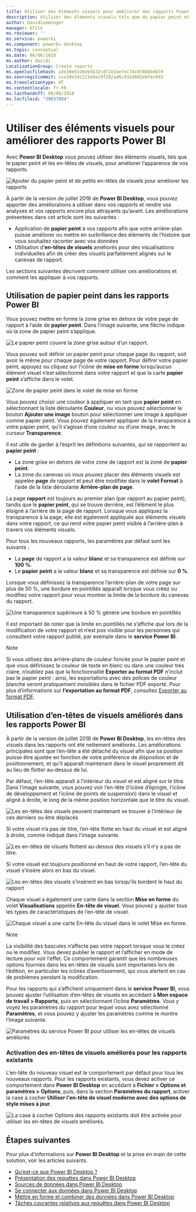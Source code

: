 ```yaml
---
title: Utiliser des éléments visuels pour améliorer des rapports Power BI
description: Utiliser des éléments visuels tels que du papier peint et des en-têtes de visuels pour améliorer des rapports
author: davidiseminger
manager: kfile
ms.reviewer: ''
ms.service: powerbi
ms.component: powerbi-desktop
ms.topic: conceptual
ms.date: 08/06/2018
ms.author: davidi
LocalizationGroup: Create reports
ms.openlocfilehash: a3e39e6326eb5b32cd72e2aefec74c07804b4639
ms.sourcegitcommit: cce10e14c111e8a19f282ad6c032d802ebfec943
ms.translationtype: HT
ms.contentlocale: fr-FR
ms.lasthandoff: 08/08/2018
ms.locfileid: "39657894"
---
```

# <a name="use-visual-elements-to-enhance-power-bi-reports"></a>Utiliser des éléments visuels pour améliorer des rapports Power BI

Avec **Power BI Desktop** vous pouvez utiliser des éléments visuels, tels que le papier peint et les en-têtes de visuels, pour améliorer l’apparence de vos rapports.

![Ajouter du papier peint et de petits en-têtes de visuels pour améliorer les rapports](media/desktop-visual-elements-for-reports/visual-elements-for-reports_01.png)

À partir de la version de juillet 2018 de **Power BI Desktop**, vous pouvez apporter des améliorations à utiliser dans vos rapports et rendre vos analyses et vos rapports encore plus attrayants qu’avant. Les améliorations présentées dans cet article sont les suivantes : 

* Application de **papier peint** à vos rapports afin que votre arrière-plan puisse améliorer ou mettre en surbrillance des éléments de l’histoire que vous souhaitez raconter avec vos données
* Utilisation d’**en-têtes de visuels** améliorés pour des visualisations individuelles afin de créer des visuels parfaitement alignés sur le canevas de rapport. 

Les sections suivantes décrivent comment utiliser ces améliorations et comment les appliquer à vos rapports.

## <a name="using-wallpaper-in-power-bi-reports"></a>Utilisation de papier peint dans les rapports Power BI

Vous pouvez mettre en forme la zone grise en dehors de votre page de rapport à l’aide de **papier peint**. Dans l’image suivante, une flèche indique où la zone de papier peint s’applique. 

![Le papier peint couvre la zone grise autour d’un rapport.](media/desktop-visual-elements-for-reports/visual-elements-for-reports_02.png)

Vous pouvez soit définir un papier peint pour chaque page du rapport, soit avoir le même pour chaque page de votre rapport. Pour définir votre papier peint, appuyez ou cliquez sur l’icône de **mise en forme** lorsqu’aucun élément visuel n’est sélectionné dans votre rapport et que la carte **papier peint** s’affiche dans le volet.

![Zone de papier peint dans le volet de mise en forme](media/desktop-visual-elements-for-reports/visual-elements-for-reports_03.png)

Vous pouvez choisir une couleur à appliquer en tant que **papier peint** en sélectionnant la liste déroulante **Couleur**, ou vous pouvez sélectionner le bouton **Ajouter une image** bouton pour sélectionner une image à appliquer comme papier peint. Vous pouvez également appliquer de la transparence à votre papier peint, qu’il s’agisse d’une couleur ou d’une image, avec le curseur **Transparence**.

Il est utile de garder à l’esprit les définitions suivantes, qui se rapportent au **papier peint** :

* La zone grise en dehors de votre zone de rapport est la zone de **papier peint**.
* La zone du canevas où vous pouvez placer des éléments visuels est appelée **page** de rapport et peut être modifiée dans le **volet Format** à l’aide de la liste déroulante **Arrière-plan de page**.

La page **rapport** est toujours au premier plan (par rapport au papier peint), tandis que le **papier peint**, qui se trouve derrière, est l’élément le plus éloigné à l’arrière de la page de rapport. Lorsque vous appliquez la transparence à la page, elle est également appliquée aux éléments visuels dans votre rapport, ce qui rend votre papier peint visible à l’arrière-plan à travers vos éléments visuels.

Pour tous les nouveaux rapports, les paramètres par défaut sont les suivants :

* La **page** de rapport a la valeur **blanc** et sa transparence est définie sur **100 %**.
* Le **papier peint** a la valeur **blanc** et sa transparence est définie sur **0 %**.

Lorsque vous définissez la transparence l’arrière-plan de votre page sur plus de 50 %, une bordure en pointillés apparaît lorsque vous créez ou modifiez votre rapport pour vous montrer la limite de la bordure du canevas du rapport. 

![Une transparence supérieure à 50 % génère une bordure en pointillés](media/desktop-visual-elements-for-reports/visual-elements-for-reports_04.png)

Il est important de noter que la limite en pointillés ne s’affiche *que* lors de la modification de votre rapport et n’est *pas* visible pour les personnes qui consultent votre rapport publié, par exemple dans le **service Power BI**.

> [!NOTE]
> Si vous utilisez des arrière-plans de couleur foncée pour le papier peint et que vous définissez la couleur de texte en blanc ou dans une couleur très claire, n’oubliez pas que la fonctionnalité **Exporter au format PDF** n’inclut pas le papier peint : ainsi, les exportations avec des polices de couleur blanche seront pratiquement invisibles dans le fichier PDF exporté. Pour plus d’informations sur **l’exportation au format PDF**, consultez [Exporter au format PDF](desktop-export-to-pdf.md).


## <a name="using-improved-visual-headers-in-power-bi-reports"></a>Utilisation d’en-têtes de visuels améliorés dans les rapports Power BI

À partir de la version de juillet 2018 de **Power BI Desktop**, les en-têtes des visuels dans les rapports ont été nettement améliorés. Les améliorations principales sont que l’en-tête a été détaché du visuel afin que sa position puisse être ajustée en fonction de votre préférence de disposition et de positionnement, et qu’il apparaît maintenant dans le visuel proprement dit au lieu de flotter au-dessus de lui. 

Par défaut, l’en-tête apparaît à l’intérieur du visuel et est aligné sur le titre. Dans l’image suivante, vous pouvez voir l’en-tête (l’icône d’épingle, l’icône de développement et l’icône de points de suspension) dans le visuel et aligné à droite, le long de la même position horizontale que le titre du visuel.

![Les en-têtes des visuels peuvent maintenant se trouver à l’intérieur de ces derniers ou être déplacés](media/desktop-visual-elements-for-reports/visual-elements-for-reports_05.png)

Si votre visuel n’a pas de titre, l’en-tête flotte en haut du visuel et est aligné à droite, comme indiqué dans l’image suivante. 

![Les en-têtes de visuels flottent au-dessus des visuels s’il n’y a pas de titre.](media/desktop-visual-elements-for-reports/visual-elements-for-reports_07.png)

Si votre visuel est toujours positionné en haut de votre rapport, l’en-tête du visuel s’insère alors en bas du visuel. 

![Les en-têtes des visuels s’insèrent en bas lorsqu’ils bordent le haut du rapport](media/desktop-visual-elements-for-reports/visual-elements-for-reports_08.png)

Chaque visuel a également une carte dans la section **Mise en forme** du volet **Visualisations** appelée **En-tête de visuel**. Vous pouvez y ajuster tous les types de caractéristiques de l’en-tête de visuel.

![Chaque visuel a une carte En-tête du visuel dans le volet Mise en forme.](media/desktop-visual-elements-for-reports/visual-elements-for-reports_09.png)

> [!NOTE]
> La visibilité des bascules n’affecte pas votre rapport lorsque vous le créez ou le modifiez. Vous devez publier le rapport et l’afficher en mode de lecture pour voir l’effet. Ce comportement garantit que les nombreuses options fournies dans les en-têtes de visuels sont importantes lors de l’édition, en particulier les icônes d’avertissement, qui vous alertent en cas de problèmes pendant la modification.

Pour les rapports qui s’affichent uniquement dans le **service Power BI**, vous pouvez ajuster l’utilisation d’en-têtes de visuels en accédant à **Mon espace de travail > Rapports**, puis en sélectionnant l’icône **Paramètres**. Vous y voyez les paramètres du rapport pour lequel vous avez sélectionné **Paramètres**, et vous pouvez y ajuster les paramètres comme le montre l’image suivante.

![Paramètres du service Power BI pour utiliser les en-têtes de visuels améliorés](media/desktop-visual-elements-for-reports/visual-elements-for-reports_10.png)

### <a name="enabling-improved-visual-headers-for-existing-reports"></a>Activation des en-têtes de visuels améliorés pour les rapports existants

L’en-tête du nouveau visuel est le comportement par défaut pour tous les nouveaux rapports. Pour les rapports existants, vous devez activer ce comportement dans **Power BI Desktop** en accédant à **Fichier > Options et paramètres > Options**, puis, dans la section **Paramètres du rapport**, activer la case à cocher **Utiliser l'en-tête de visuel moderne avec des options de style mises à jour**.

![La case à cocher Options des rapports existants doit être activée pour utiliser les en-têtes de visuels améliorés.](media/desktop-visual-elements-for-reports/visual-elements-for-reports_06.png)


## <a name="next-steps"></a>Étapes suivantes
Pour plus d’informations sur **Power BI Desktop** et la prise en main de cette solution, voir les articles suivants.

* [Qu’est-ce que Power BI Desktop ?](desktop-what-is-desktop.md)
* [Présentation des requêtes dans Power BI Desktop](desktop-query-overview.md)
* [Sources de données dans Power BI Desktop](desktop-data-sources.md)
* [Se connecter aux données dans Power BI Desktop](desktop-connect-to-data.md)
* [Mettre en forme et combiner des données dans Power BI Desktop](desktop-shape-and-combine-data.md)
* [Tâches courantes relatives aux requêtes dans Power BI Desktop](desktop-common-query-tasks.md)   

